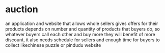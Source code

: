 # auction
an application and website that allows whole sellers gives offers for their products depends on number and quantity of products that buyers do, so whatever buyers call each other and buy more they will benefit of more discount, it also needs schedule for sellers and enough time for buyers to collect likechinese  puzzle or pindudu website 
